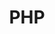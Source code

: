 ---
view: category
lang: en
order: 6
title: PHP
description: The most beloved language of the web has to have its place in Ktquez Play, several articles about PHP and its frameworks like Phalcon, Laravel, among others.
excerpt: The most beloved language of the web has to have its place
slug: php
meta:
  - property: og:image
    content: https://ktquez.com/share/ktquez-play-image-share.png
  - name: twitter:image
    content: https://ktquez.com/share/ktquez-play-image-share.png
---